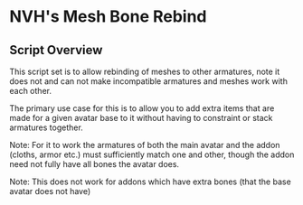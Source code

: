 # NVH's Mesh Bone Rebind

## Script Overview

This script set is to allow rebinding of meshes to other armatures, note it does not and can not make incompatible armatures and meshes work with each other.

The primary use case for this is to allow you to add extra items that are made for a given avatar base to it without having to constraint or stack armatures together.

Note: For it to work the armatures of both the main avatar and the addon (cloths, armor etc.) must sufficiently match one and other, though the addon need not fully have all bones the avatar does.

Note: This does not work for addons which have extra bones (that the base avatar does not have)
